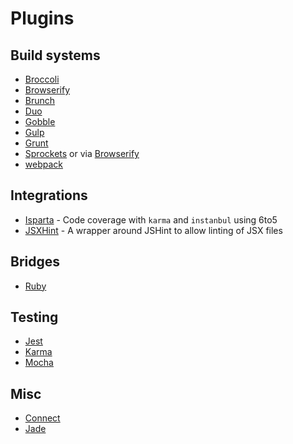 # Plugins

## Build systems

 - [Broccoli](https://github.com/6to5/broccoli-6to5-transpiler)
 - [Browserify](https://github.com/6to5/6to5ify)
 - [Brunch](https://github.com/6to5/6to5-brunch)
 - [Duo](https://github.com/6to5/duo6to5)
 - [Gobble](https://github.com/6to5/gobble-6to5)
 - [Gulp](https://github.com/6to5/gulp-6to5)
 - [Grunt](https://github.com/6to5/grunt-6to5)
 - [Sprockets](https://github.com/josh/sprockets-es6) or via [Browserify](https://github.com/6to5/6to5-rails)
 - [webpack](https://github.com/6to5/6to5-loader)

## Integrations

 - [Isparta](https://github.com/douglasduteil/isparta) - Code coverage with `karma` and `instanbul` using 6to5
 - [JSXHint](https://github.com/STRML/JSXHint) - A wrapper around JSHint to allow linting of JSX files

## Bridges

 - [Ruby](https://github.com/6to5/6to5-ruby)

## Testing

 - [Jest](https://github.com/6to5/6to5-jest)
 - [Karma](https://github.com/6to5/karma-6to5-preprocessor)
 - [Mocha](https://github.com/6to5/6to5-mocha)

## Misc

 - [Connect](https://github.com/6to5/6to5-connect)
 - [Jade](https://github.com/6to5/jade-6to5)
